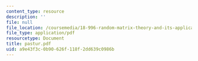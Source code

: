 ```yaml
---
content_type: resource
description: ''
file: null
file_location: /coursemedia/18-996-random-matrix-theory-and-its-applications-spring-2004/a9e43f3c0b90626f118f2dd639c0986b_pastur.pdf
file_type: application/pdf
resourcetype: Document
title: pastur.pdf
uid: a9e43f3c-0b90-626f-118f-2dd639c0986b
---
```


